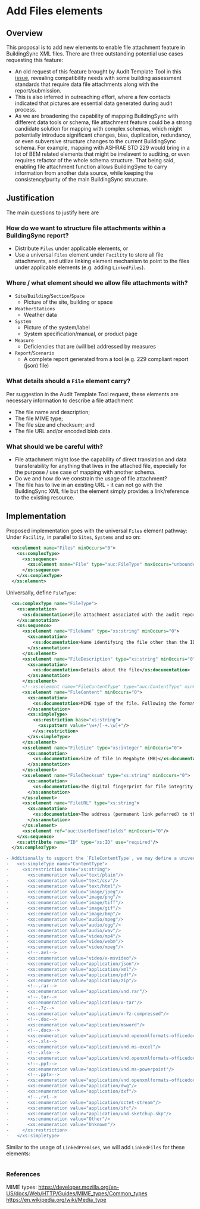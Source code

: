 # Add Files elements

## Overview

This proposal is to add new elements to enable file attachment feature in BuildingSync XML files.
There are three outstanding potential use cases requesting this feature:

- An old request of this feature brought by Audit Template Tool in this [issue](https://github.com/BuildingSync/schema/issues/391), revealing compatibility needs with some building assessment standards that require data file attachments along with the report/submission.
- This is also inferred in outreaching effort, where a few contacts indicated that pictures are essential data generated during audit process.
- As we are broadening the capability of mapping BuildingSync with different data tools or schema, file attachment feature could be a strong candidate solution for mapping with complex schemas, which might potentially introduce significant changes, bias, duplication, redundancy, or even subversive structure changes to the current BuildingSync schema. For example, mapping with ASHRAE STD 229 would bring in a lot of BEM related elements that might be irrelavent to auditing, or even requires refactor of the whole schema structure. That being said, enabling file attachment function allows BuildingSync to carry information from another data source, while keeping the consistency/purity of the main BuildingSync structure.

## Justification

The main questions to justify here are

### How do we want to structure file attachments within a BuildingSync report?

- Distribute `Files` under applicable elements, or
- Use a universal `Files` element under `Facility` to store all file attachments, and utilize linking element mechanism to point to the files under applicable elements (e.g. adding `LinkedFiles`).

### Where / what element should we allow file attachments with?

- `Site`/`Building`/`Section`/`Space`
  - Picture of the site, building or space
- `WeatherStations`
  - Weather data
- `System`
  - Picture of the system/label
  - System specification/manual, or product page
- `Measure`
  - Deficiencies that are (will be) addressed by measures
- `Report`/`Scenario`
  - A complete report generated from a tool (e.g. 229 compliant report (json) file)

### What details should a `File` element carry?

Per suggestion in the Audit Template Tool request, these elements are necessary information to describe a file attachment

- The file name and description;
- The file MIME type;
- The file size and checksum; and
- The file URL and/or encoded blob data.

### What should we be careful with?

- File attachment might lose the capability of direct translation and data transferability for anything that lives in the attached file, especially for the purpose / use case of mapping with another schema.
- Do we and how do we constrain the usage of file attachment?
- The file has to live in an existing URL - it can not go with the BuildingSync XML file but the element simply provides a link/reference to the existing resource.

## Implementation

Proposed implementation goes with the universal `Files` element pathway:
Under `Facility`, in parallel to `Sites`, `Systems` and so on:

```xml
  <xs:element name="Files" minOccurs="0">
    <xs:complexType>
      <xs:sequence>
        <xs:element name="File" type="auc:FileType" maxOccurs="unbounded"/>
      </xs:sequence>
    </xs:complexType>
  </xs:element>
```

Universally, define `FileType`:

```xml
  <xs:complexType name="FileType">
    <xs:annotation>
      <xs:documentation>File attachment associated with the audit report for supplemental information other than the general XML fields</xs:documentation>
    </xs:annotation>
    <xs:sequence>
      <xs:element name="FileName" type="xs:string" minOccurs="0">
        <xs:annotation>
          <xs:documentation>Name identifying the file other than the ID</xs:documentation>
        </xs:annotation>
      </xs:element>
      <xs:element name="FileDescription" type="xs:string" minOccurs="0">
        <xs:annotation>
          <xs:documentation>Details about the file</xs:documentation>
        </xs:annotation>
      </xs:element>
      <!--xs:element name="FileContentType" type="auc:ContentType" minOccurs="0"-->
      <xs:element name="FileContent" minOccurs="0">
        <xs:annotation>
          <xs:documentation>MIME type of the file. Following the format as "type/[tree.]subtype[+suffix]", e.g. application/zip or image/png.</xs:documentation>
        </xs:annotation>
        <xs:simpleType>
          <xs:restriction base="xs:string">
            <xs:pattern value="\w+/[-+.\w]+"/>
          </xs:restriction>
        </xs:simpleType>
      </xs:element>
      <xs:element name="FileSize" type="xs:integer" minOccurs="0">
        <xs:annotation>
          <xs:documentation>Size of file in Megabyte (MB)</xs:documentation>
        </xs:annotation>
      </xs:element>
      <xs:element name="FileChecksum" type="xs:string" minOccurs="0">
        <xs:annotation>
          <xs:documentation>The digital fingerprint for file integrity and authenticity verification, if applicable, such as SHA-1, MD5, etc.</xs:documentation>
        </xs:annotation>
      </xs:element>
      <xs:element name="FileURL" type="xs:string">
        <xs:annotation>
          <xs:documentation>The address (permanent link peferred) to the intenet location where the file is stored</xs:documentation>
        </xs:annotation>
      </xs:element>
      <xs:element ref="auc:UserDefinedFields" minOccurs="0"/>
    </xs:sequence>
    <xs:attribute name="ID" type="xs:ID" use="required"/>
  </xs:complexType>
```

```diff
- Additionally to support the `FileContentType`, we may define a universal element `ContentType` with applicable file format enumerations:
-   <xs:simpleType name="ContentType">
-     <xs:restriction base="xs:string">
-       <xs:enumeration value="text/plain"/>
-       <xs:enumeration value="text/csv"/>
-       <xs:enumeration value="text/html"/>
-       <xs:enumeration value="image/jpeg"/>
-       <xs:enumeration value="image/png"/>
-       <xs:enumeration value="image/tiff"/>
-       <xs:enumeration value="image/gif"/>
-       <xs:enumeration value="image/bmp"/>
-       <xs:enumeration value="audio/mpeg"/>
-       <xs:enumeration value="audio/ogg"/>
-       <xs:enumeration value="audio/wav"/>
-       <xs:enumeration value="video/mp4"/>
-       <xs:enumeration value="video/webm"/>
-       <xs:enumeration value="video/mpeg"/>
-       <!--.avi-->
-       <xs:enumeration value="video/x-msvideo"/>
-       <xs:enumeration value="application/json"/>
-       <xs:enumeration value="application/xml"/>
-       <xs:enumeration value="application/pdf"/>
-       <xs:enumeration value="application/zip"/>
-       <!--.rar-->
-       <xs:enumeration value="application/vnd.rar"/>
-       <!--.tar-->
-       <xs:enumeration value="application/x-tar"/>
-       <!--.7z-->
-       <xs:enumeration value="application/x-7z-compressed"/>
-       <!--.doc-->
-       <xs:enumeration value="application/msword"/>
-       <!--.docx-->
-       <xs:enumeration value="application/vnd.openxmlformats-officedocument.wordprocessingml.document"/>
-       <!--.xls-->
-       <xs:enumeration value="application/vnd.ms-excel"/>
-       <!--.xlsx-->
-       <xs:enumeration value="application/vnd.openxmlformats-officedocument.spreadsheetml.sheet"/>
-       <!--.ppt-->
-       <xs:enumeration value="application/vnd.ms-powerpoint"/>
-       <!--.pptx-->
-       <xs:enumeration value="application/vnd.openxmlformats-officedocument.presentationml.presentation"/>
-       <xs:enumeration value="application/dwg"/>
-       <xs:enumeration value="application/dxf"/>
-       <!--.rvt-->
-       <xs:enumeration value="application/octet-stream"/>
-       <xs:enumeration value="application/ifc"/>
-       <xs:enumeration value="application/vnd.sketchup.skp"/>
-       <xs:enumeration value="Other"/>
-       <xs:enumeration value="Unknown"/>
-     </xs:restriction>
-   </xs:simpleType>
```

Similar to the usage of `LinkedPremises`, we will add `LinkedFiles` for these elements:

```xml

```

### References

MIME types:
https://developer.mozilla.org/en-US/docs/Web/HTTP/Guides/MIME_types/Common_types
https://en.wikipedia.org/wiki/Media_type
